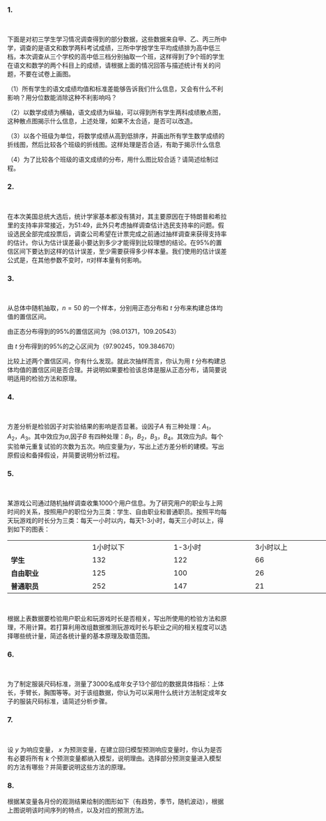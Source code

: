 ### 1.
​

 下面是对初三学生学习情况调查得到的部分数据，这些数据来自甲、乙、丙三所中学，调查的是语文和数学两科考试成绩，三所中学按学生平均成绩排为高中低三档，本次调查从三个学校的高中低三档分别抽取一个班，这样得到了9个班的学生在语文和数学的两个科目上的成绩，请根据上面的情况回答与描述统计有关的问题，不要在试卷上画图。
 ​

 （1）所有学生的语文成绩均值和标准差能够告诉我们什么信息，又会有什么不利影响？用分位数能消除这种不利影响吗？
 ​

 （2）以数学成绩为横轴，语文成绩为纵轴，可以得到所有学生两科成绩散点图，这种散点图揭示什么信息，上述处理，如果不太合适，是否可以改造。
 ​

 （3）以各个班级为单位，将数学成绩从高到低排序，并画出所有学生数学成绩的折线图，然后比较各个班级的折线图。这样处理是否合适，有助于揭示什么信息
 ​

 （4）为了比较各个班级的语文成绩的分布，用什么图比较合适？请简述绘制过程。
 ​

 ### 2.
​

 在本次美国总统大选后，统计学家基本都没有猜对，其主要原因在于特朗普和希拉里的支持率非常接近，为$51$:$49$，此外只考虑抽样调查估计选民支持率的问题。假设选民全部完成投票后，调查公司希望在计票完成之前通过抽样调查来获得支持率的估计。你认为估计误差最小要达到多少才能得到比较理想的结论。在95%的置信区间下要达到这样的估计误差，至少需要获得多少样本量。我们使用的估计误差公式是，在其他参数不变时，$\pi$对样本量有何影响。
 ​

 ### 3.
​

 从总体中随机抽取，$n=50$ 的一个样本，分别用正态分布和 $t$ 分布来构建总体均值的置信区间。
 ​

 由正态分布得到的95%的置信区间为（98.01371，109.20543）
 ​

 由 $t$ 分布得到的95%的之心区间为（97.90245，109.384670）
 ​

 比较上述两个置信区间，你有什么发现。就此次抽样而言，你认为用 $t$ 分布构建总体均值的置信区间是否合理。并说明如果要检验该总体是服从正态分布，请简要说明适用的检验方法和原理。
 ​

 ### 4.
​

 方差分析是检验因子对实验结果的影响是否显著。设因子$A$ 有三种处理：$A_1$，$A_2$，$A_3$。其中效应为$\alpha$,因子$B$ 有四种处理：$B_1$，$B_2$，$B_3$，$B_4$。其效应为$\beta$。每个实验单元重复试验的次数为五次。响应变量为$y$，写出上述方差分析的建模。写出原假设和备择假设，并简要说明分析过程。
 ​

 ### 5.
​

 某游戏公司通过随机抽样调查收集1000个用户信息。为了研究用户的职业与上网时间的关系，按照用户的职位分为三类：学生、自由职业和普通职员。按照平均每天玩游戏的时长分为三类：每天一小时以内，每天1-3小时，每天三小时以上，得到如下的图表：
 <table data-lake-id="41d64c2c" id="41d64c2c" margin="true" class="lake-table" style="width: 748px"><colgroup><col width="187"><col width="187"><col width="187"><col width="187"></colgroup><tbody><tr data-lake-id="uf03492cb" id="uf03492cb"><td data-lake-id="ubcc20d9c" id="ubcc20d9c">​

 </td><td data-lake-id="u592002a1" id="u592002a1">1小时以下
 </td><td data-lake-id="ue8399656" id="ue8399656">1-3小时
 </td><td data-lake-id="u3b25208f" id="u3b25208f">3小时以上
 </td></tr><tr data-lake-id="u50c324a9" id="u50c324a9"><td data-lake-id="u82aab6d2" id="u82aab6d2"><strong>学生</strong>
 </td><td data-lake-id="u19cfd5da" id="u19cfd5da">132
 </td><td data-lake-id="ud50b5d01" id="ud50b5d01">122
 </td><td data-lake-id="u3ae07a09" id="u3ae07a09">66
 </td></tr><tr data-lake-id="u49a4bbab" id="u49a4bbab"><td data-lake-id="u5aac8fe3" id="u5aac8fe3"><strong>自由职业</strong>
 </td><td data-lake-id="u95f48697" id="u95f48697">125
 </td><td data-lake-id="ue977b36e" id="ue977b36e">100
 </td><td data-lake-id="uef0a2b43" id="uef0a2b43">26
 </td></tr><tr data-lake-id="udffab5cb" id="udffab5cb"><td data-lake-id="u324da6d2" id="u324da6d2"><strong>普通职员</strong>
 </td><td data-lake-id="ud7d3ca1f" id="ud7d3ca1f">252
 </td><td data-lake-id="u7624fe2d" id="u7624fe2d">147
 </td><td data-lake-id="u77286004" id="u77286004">21
 </td></tr></tbody></table>​

 根据上表数据要检验用户职业和玩游戏时长是否相关，写出所使用的检验方法和原理，不用计算。若打算利用改组数据推测玩游戏时长与职业之间的相关程度可以选择哪些统计量，简述各统计量的基本原理及取值范围。
 ​

 ### 6.
​

 为了制定服装尺码标准，测量了3000名成年女子13个部位的数据具体指标：上体长，手臂长，胸围等等。对于该组数据，你认为可以采用什么统计方法制定成年女子的服装尺码标准，请简述分析步骤。
 ​

 ### 7.
​

 设 $y$ 为响应变量， $x$ 为预测变量，在建立回归模型预测响应变量时，你认为是否有必要将所有 $k$ 个预测变量都纳入模型，说明理由。选择部分预测变量进入模型的方法有哪些？并简要说明这些方法的原理。
 ### 8.
根据某变量各月份的观测结果绘制的图形如下（有趋势，季节，随机波动），根据上图说明该时间序列的特点，以及对应的预测方法。
 ​

 

 